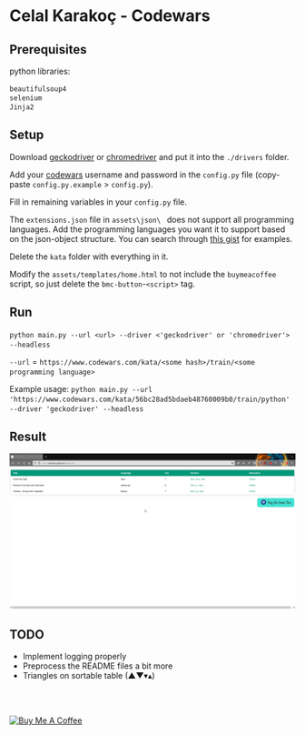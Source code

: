 # Celal Karakoç - Codewars

## Prerequisites

python libraries:

    beautifulsoup4
    selenium
    Jinja2

## Setup

Download [geckodriver](https://github.com/mozilla/geckodriver/releases)
or [chromedriver](https://chromedriver.chromium.org/downloads) and put it into the `./drivers` folder.

Add your [codewars](https://www.codewars.com) username and password in the `config.py` file
(copy-paste `config.py.example` > `config.py`).

Fill in remaining variables in your `config.py` file.

The `extensions.json` file in `assets\json\ ` does not support all programming languages. Add the programming languages
you want it to support based on the json-object structure. You can search
through [this gist](https://gist.github.com/ppisarczyk/43962d06686722d26d176fad46879d41) for examples.

Delete the `kata` folder with everything in it.

Modify the `assets/templates/home.html` to not include the `buymeacoffee` script, so just delete the
`bmc-button`-`<script>` tag.

## Run

`python main.py --url <url> --driver <'geckodriver' or 'chromedriver'> --headless`

`--url` = `https://www.codewars.com/kata/<some hash>/train/<some programming language>`

Example usage: `python main.py --url 'https://www.codewars.com/kata/56bc28ad5bdaeb48760009b0/train/python' --driver 'geckodriver' --headless`

## Result 

![codewarsgif](assets/images/codewars.gif)

## TODO

- Implement logging properly
- Preprocess the README files a bit more
- Triangles on sortable table (▲▼▾▴)
<br>
<br>

<a href="https://www.buymeacoffee.com/ckarakoc" target="_blank"><img src="https://cdn.buymeacoffee.com/buttons/v2/default-yellow.png" alt="Buy Me A Coffee" style="height: 60px !important;width: 217px !important;" ></a>